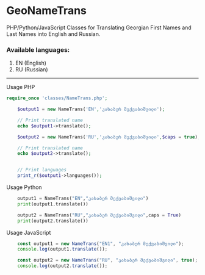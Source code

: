# GeoNameTrans
PHP/Python/JavaScript Classes for Translating Georgian First Names and Last Names into English and Russian.

### Available languages:
1. EN (English)
2. RU (Russian)

---
Usage PHP
```php
require_once 'classes/NameTrans.php';

    $output1 = new NameTrans('EN','კახაბერ მექვაბიშვილი');

    // Print translated name
    echo $output1->translate();

    $output2 = new NameTrans('RU','კახაბერ მექვაბიშვილი',$caps = true);

    // Print translated name
    echo $output2->translate();


    // Print languages
    print_r($output1->languages());
```


Usage Python
```python
    output1 = NameTrans("EN","კახაბერ მექვაბიშვილი")
    print(output1.translate())

    output2 = NameTrans("RU","კახაბერ მექვაბიშვილი",caps = True)
    print(output2.translate())
```

Usage JavaScript
```javascript
    const output1 = new NameTrans("EN1", "კახაბერ მექვაბიშვილი");
    console.log(output1.translate());

    const output2 = new NameTrans("RU", "კახაბერ მექვაბიშვილი", true);
    console.log(output2.translate());

```
